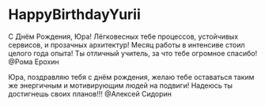 # HappyBirthdayYurii
С Днём Рождения, Юра! Лёгковесных тебе процессов, устойчивых сервисов, и прозачных архитектур! Месяц работы в интенсиве стоил целого года опыта! Ты отличный учитель, за что тебе огромное спасибо! @Рома Ерохин

Юра, поздравляю тебя с днём рождения, желаю тебе оставаться таким же энергичным и мотивирующим людей на подвиги! Надеюсь ты достигнешь своих планов!!! @Алексей Сидорин
